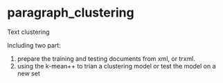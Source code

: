 # paragraph_clustering

Text clustering

Including two part: 
1. prepare the training and testing documents from xml, or trxml. 
2. using the k-mean++ to trian a clustering model or test the model on a new set

